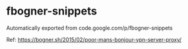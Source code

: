 # fbogner-snippets
Automatically exported from code.google.com/p/fbogner-snippets

Ref: https://bogner.sh/2015/02/poor-mans-bonjour-vpn-server-proxy/
